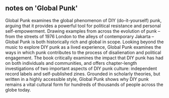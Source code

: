 ## notes on 'Global Punk'

Global Punk examines the global phenomenon of DIY (do-it-yourself) punk, arguing that it provides a powerful tool for political resistance and personal self-empowerment. Drawing examples from across the evolution of punk – from the streets of 1976 London to the alleys of contemporary Jakarta – Global Punk is both historically rich and global in scope. Looking beyond the music to explore DIY punk as a lived experience, Global Punk examines the ways in which punk contributes to the process of disalienation and political engagement. The book critically examines the impact that DIY punk has had on both individuals and communities, and offers chapter-length investigations of two important aspects of DIY punk culture: independent record labels and self-published zines. Grounded in scholarly theories, but written in a highly accessible style, Global Punk shows why DIY punk remains a vital cultural form for hundreds of thousands of people across the globe today.
